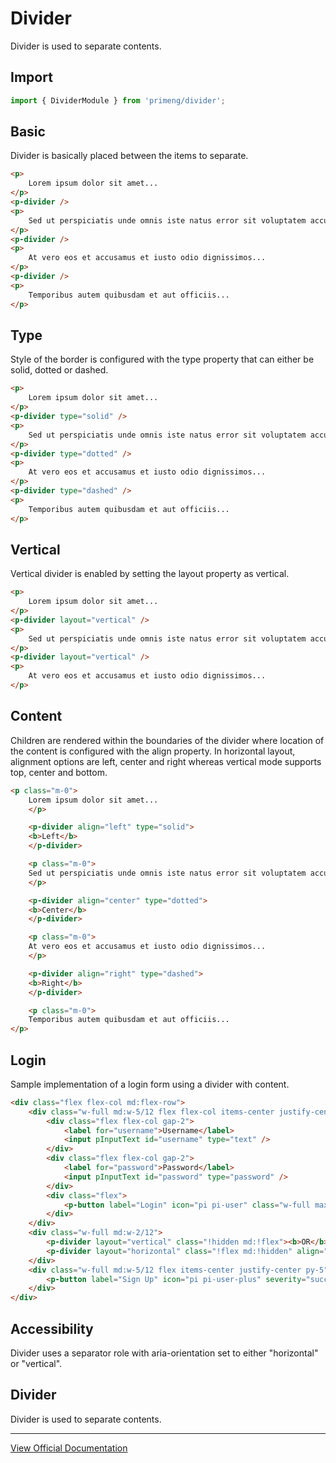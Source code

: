 # Divider

Divider is used to separate contents.

## Import

```typescript
import { DividerModule } from 'primeng/divider';
```

## Basic

Divider is basically placed between the items to separate.

```html
<p>
    Lorem ipsum dolor sit amet...
</p>
<p-divider />
<p>
    Sed ut perspiciatis unde omnis iste natus error sit voluptatem accusantium...
</p>
<p-divider />
<p>
    At vero eos et accusamus et iusto odio dignissimos...
</p>
<p-divider />
<p>
    Temporibus autem quibusdam et aut officiis...
</p>
```

## Type

Style of the border is configured with the type property that can either be solid, dotted or dashed.

```html
<p>
    Lorem ipsum dolor sit amet...
</p>
<p-divider type="solid" />
<p>
    Sed ut perspiciatis unde omnis iste natus error sit voluptatem accusantium...
</p>
<p-divider type="dotted" />
<p>
    At vero eos et accusamus et iusto odio dignissimos...
</p>
<p-divider type="dashed" />
<p>
    Temporibus autem quibusdam et aut officiis...
</p>
```

## Vertical

Vertical divider is enabled by setting the layout property as vertical.

```html
<p>
    Lorem ipsum dolor sit amet...
</p>
<p-divider layout="vertical" />
<p>
    Sed ut perspiciatis unde omnis iste natus error sit voluptatem accusantium...
</p>
<p-divider layout="vertical" />
<p>
    At vero eos et accusamus et iusto odio dignissimos...
</p>
```

## Content

Children are rendered within the boundaries of the divider where location of the content is configured with the align property. In horizontal layout, alignment options are left, center and right whereas vertical mode supports top, center and bottom.

```html
<p class="m-0">
    Lorem ipsum dolor sit amet...
    </p>

    <p-divider align="left" type="solid">
    <b>Left</b>
    </p-divider>

    <p class="m-0">
    Sed ut perspiciatis unde omnis iste natus error sit voluptatem accusantium...
    </p>

    <p-divider align="center" type="dotted">
    <b>Center</b>
    </p-divider>

    <p class="m-0">
    At vero eos et accusamus et iusto odio dignissimos...
    </p>

    <p-divider align="right" type="dashed">
    <b>Right</b>
    </p-divider>

    <p class="m-0">
    Temporibus autem quibusdam et aut officiis...
</p>
```

## Login

Sample implementation of a login form using a divider with content.

```html
<div class="flex flex-col md:flex-row">
    <div class="w-full md:w-5/12 flex flex-col items-center justify-center gap-3 py-5">
        <div class="flex flex-col gap-2">
            <label for="username">Username</label>
            <input pInputText id="username" type="text" />
        </div>
        <div class="flex flex-col gap-2">
            <label for="password">Password</label>
            <input pInputText id="password" type="password" />
        </div>
        <div class="flex">
            <p-button label="Login" icon="pi pi-user" class="w-full max-w-[17.35rem]" styleClass="w-full mx-auto" />
        </div>
    </div>
    <div class="w-full md:w-2/12">
        <p-divider layout="vertical" class="!hidden md:!flex"><b>OR</b></p-divider>
        <p-divider layout="horizontal" class="!flex md:!hidden" align="center"><b>OR</b></p-divider>
    </div>
    <div class="w-full md:w-5/12 flex items-center justify-center py-5">
        <p-button label="Sign Up" icon="pi pi-user-plus" severity="success" class="w-full max-w-[17.35rem]" styleClass="w-full mx-auto" />
    </div>
</div>
```

## Accessibility

Divider uses a separator role with aria-orientation set to either "horizontal" or "vertical".

## Divider

Divider is used to separate contents.

---

[View Official Documentation](https://primeng.org/divider)
